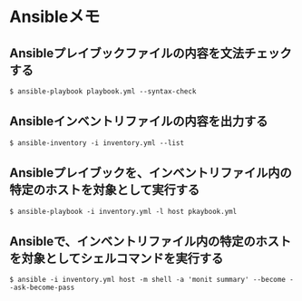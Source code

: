 # Ansibleメモ

## Ansibleプレイブックファイルの内容を文法チェックする

```
$ ansible-playbook playbook.yml --syntax-check
```

## Ansibleインベントリファイルの内容を出力する

```
$ ansible-inventory -i inventory.yml --list
```

## Ansibleプレイブックを、インベントリファイル内の特定のホストを対象として実行する

```
$ ansible-playbook -i inventory.yml -l host pkaybook.yml
```

## Ansibleで、インベントリファイル内の特定のホストを対象としてシェルコマンドを実行する

```
$ ansible -i inventory.yml host -m shell -a 'monit summary' --become --ask-become-pass
```

